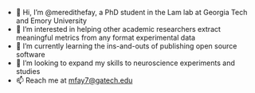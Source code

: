 - 👋 Hi, I’m @meredithefay, a PhD student in the Lam lab at Georgia Tech and Emory University
- 👀 I’m interested in helping other academic researchers extract meaningful metrics from any format experimental data
- 🌱 I’m currently learning the ins-and-outs of publishing open source software
- 💞️ I’m looking to expand my skills to neuroscience experiments and studies
- 📫 Reach me at mfay7@gatech.edu

<!---
meredithefay/meredithefay is a ✨ special ✨ repository because its `README.md` (this file) appears on your GitHub profile.
You can click the Preview link to take a look at your changes.
--->
